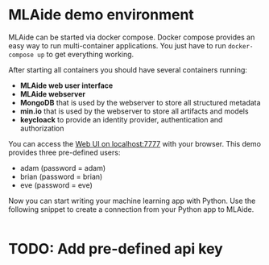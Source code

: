 # MLAide demo environment
MLAide can be started via docker compose. Docker compose provides an easy way to run multi-container applications.
You just have to run `docker-compose up` to get everything working.

After starting all containers you should have several containers running:
- **MLAide web user interface**
- **MLAide webserver**
- **MongoDB** that is used by the webserver to store all structured metadata
- **min.io** that is used by the webserver to store all artifacts and models
- **keycloack** to provide an identity provider, authentication and authorization

You can access the [Web UI on localhost:7777](http://localhost:7777) with your browser. This demo
provides three pre-defined users:
- adam (password = adam)
- brian (password = brian)
- eve (password = eve)

Now you can start writing your machine learning app with Python. Use the following snippet to create a
connection from your Python app to MLAide.

```python
```

# TODO: Add pre-defined api key
